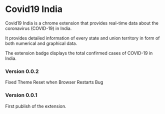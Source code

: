 # Covid19 India

Covid19 India is a chrome extension that provides real-time data about the coronavirus (COVID-19) in India.

It provides detailed information of every state and union territory in form of both numerical and graphical data.

The extension badge displays the total confirmed cases of COVID-19 in India.

### Version 0.0.2

Fixed Theme Reset when Browser Restarts Bug

### Version 0.0.1

First publish of the extension.
